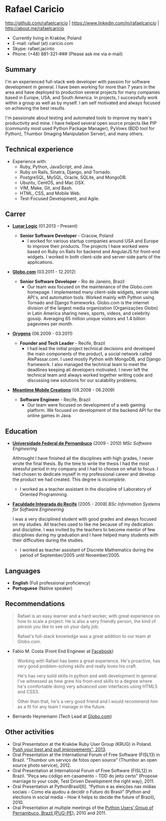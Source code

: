 Rafael Caricio
==============

<http://github.com/rafaelcaricio> | <https://www.linkedin.com/in/rafaelcaricio> | <http://about.me/rafaelcaricio>

* Currently living in Kraków, Poland
* E-mail: rafael (at) caricio.com
* Skype: rafael.jacinto
* Phone: (+48) 881-321-### (Please ask me via e-mail)

Summary
-------

I'm an experienced full-stack web developer with passion for software development in general. I have been working for more than 7 years in the area and have deployed to production several projects for many companies based in Europe, USA, and South America. In projects, I successfully work within a group as well as by myself. I am self motivated and always focused on achieving the best results.

I'm passionate about testing and automated tools to improve my team's productivity and mine. I have helped several open source projects like PIP (community most used Python Package Manager), PyVows (BDD tool for Python), Thumbor (Imaging Manipulation Server), and many others.


Technical experience
--------------------

* Experience with:
  - Ruby, Python, JavaScript, and Java.
  - Ruby on Rails, Sinatra, Django, and Tornado.
  - PostgreSQL, MySQL, Oracle, SQLite, and MongoDB.
  - Ubuntu, CentOS, and Mac OSX.
  - VIM, Make, Git, and Bash.
  - HTML, CSS, and Mobile Web.
  - Test-Focused Development, and Agile.


Carrer
------

* **[Lunar Logic](http://lunarlogic.io/)** (01.2013 - Present)
  * **Senior Software Developer** - Cracow, Poland
    - I worked for various startup companies around USA and Europe to improve their products. The projects I have worked were based on Ruby on Rails for backend and AngularJS for front-end widgets. I worked in both client-side and server-side parts of the applications.


* **[Globo.com](http://globo.com)** (03.2011 - 12.2012)
  * **Senior Software Developer** - Rio de Janeiro, Brazil
    - Our team was focused on the maintenance of the Globo.com homepage. I implemented many client-side widgets, server side API's, and automation tools. Worked mainly with Python using Tornado and Django frameworks. Globo.com is the internet division of the largest media organization (Organizações Globo) in Latin America sharing news, sports, videos, and celebrity gossip. Averaging 65 million unique visitors and 1.4 billion pageviews per month.


* **[Orygens](http://orygens.com)** (06.2009 - 03.2011)
  * **Founder and Tech Leader** - Recife, Brazil
    - I had lead the initial project technical decisions and developed the main components of the product, a social network called AtePassar.com. I used mostly Python with MongoDB, and Django framework. I also managed the technical team to meet the deadlines keeping all developers motivated. I never left the technical team and always worked together writing code and discussing new solutions for our scalability problems.


* **[Meantime Mobile Creations](http://www.meantime.com.br)** (08.2008 - 06.2009)
  * **Software Engineer** - Recife, Brazil
    - Our team were focused on development of a web gaming platform. We focused on development of the backend API for the online games in Java.


Education
---------

* **[Universidade Federal de Pernambuco](http://www2.cin.ufpe.br/)** (2009 - 2010)
  *MSc Software Engineering*

  Althrought I have finished all the disciplines with high grades, I never wrote the final thesis. By the time to write the thesis I had the most stressful period in my company and I had to choose on what to focus. I had chosen to dedicate myself in my professional career and develop the product we had created. This degree is *incomplete*.

  - I worked as a teacher assistant in the discipline of Laboratory of Oriented Programming.


* **[Faculdade Integrada do Recife](http://portal.estacio.br/unidades/faculdade-estacio-do-recife.aspx)** (2005 - 2008)
  *BSc Information Systems for Software Engineering*

  I was a very disciplined student with good grades and always focused on my studies. All teaches used to like me because of my dedication and discipline. I was invited by the teachers to become mentor of few disciplines during my graduation and I have helped many students with their difficulties during the studies.

  - I worked as teacher assistant of Discrete Mathematics during the period of September/2005 until November/2005.


Languages
---------

* **English** (Full professional proficiency)
* **Portuguese** (Native speaker)


Recommendations
---------------

> Rafael is an easy learner and a hard worker, with great experience on how to scale a project. He is also a very friendly person, the kind of person you like to see on your daily job.
>
> Rafael's full-stack knowledge was a great addition to our team at Globo.com.

- Fabio M. Costa (Front End Engineer at [Facebook](http://facebook.com/))


> Working with Rafael has been a great experience. He's proactive, has very good problem-solving skills and really loves his craft.
>
> He's has very solid skills in python and web development in general. I've witnessed as hew grew his front-end skills to a degree where he's comfortable doing very advanced user interfaces using HTML5 and CSS3.
>
> Other than that, he's a very good friend and I would recommend him as a fit for any team I manage in the future.

- Bernardo Heynemann (Tech Lead at [Globo.com](http://globo.com))


Other activities
----------------

- Oral Presentation at the Kraków Ruby User Group (KRUG) in Poland. [Push your best and pull improvements", 2013](http://www.meetup.com/Krakow-Ruby-Users-Group/events/99860482/).
- Oral Presentation at the International Forum of Free Software (FISL13) in Brazil. “Thumbor um serviço de fotos open source” (Thumbor an open source photo service), 2012.
- Oral Presentation at International Forum of Free Software (FISL12) in Brazil. “Peça seu código em casamento - TDD do jeito certo” (Propose marriage to your code, Test Driven Development the right way), 2011.
- Oral Presentation at PythonBrasil[6]. “Python e as eleições nas mídias sociais - Como ela ajudou a decidir o Futuro do Brasil” (Python and elections in social media - How it helps to decide the future of Brazil), 2010.
- Oral Presentation at multiple meetings of the [Python Users’ Group of Pernambuco, Brazil (PUG-PE)](http://pugpe.wordpress.com/), 2010 and 2011.

